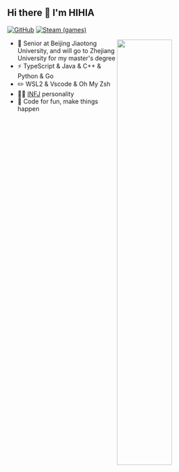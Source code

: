 ## Hi there 👋 I'm HIHIA

[![GitHub](https://img.shields.io/badge/dynamic/json?logo=github&label=GitHub+Followers&labelColor=282c34&color=181717&query=%24.data.totalSubs&url=https%3A%2F%2Fapi.spencerwoo.com%2Fsubstats%2F%3Fsource%3Dgithub%26queryKey%3DYTGhost&longCache=true)](https://github.com/YTGhost)
[![Steam (games)](https://img.shields.io/badge/dynamic/json?logo=steam&label=Steam&labelColor=134375&suffix=+Games&color=0b1a37&query=%24.data.totalSubs&url=https%3A%2F%2Fapi.spencerwoo.com%2Fsubstats%2F%3Fsource%3DsteamGames%26queryKey%3D76561198097035806&longCache=true)](https://steamcommunity.com/profiles/76561198097035806/)


[<img align="right" width="50%" src="https://github-readme-stats-blue-nu.vercel.app/api?username=YTGhost&count_private=true&show_icons=true">](https://github.com/YTGhost/github-readme-stats)

- 🏫 Senior at Beijing Jiaotong University, and will go to Zhejiang University for my master's degree
- ⚡ TypeScript & Java & C++ & Python & Go
- ✏️ WSL2 & Vscode & Oh My Zsh 
- 👨‍🔬 [INFJ](https://www.16personalities.com/infj-personality) personality
- 💬 Code for fun, make things happen

<!-- <h6>* Badges by <a href="https://github.com/spencerwooo/Substats" target="_blank">Substats</a>. Card by <a href="https://github-readme-stats.vercel.app/" target="_blank">GitHub Readme Stats</a>.</h6> -->
